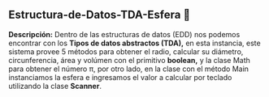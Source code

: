 
## Estructura-de-Datos-TDA-Esfera 🧱

**Descripción:** Dentro de las estructuras de datos (EDD) nos podemos encontrar con los **Tipos de datos abstractos (TDA),** en esta instancia, este sistema provee 5 métodos para obtener el radio, calcular 
su diámetro, circunferencia, área y volúmen con el primitivo **boolean,** y la clase Math para obtener el número π, por otro lado, en la clase con el método Main instanciamos
la esfera e ingresamos el valor a calcular por teclado utilizando la clase **Scanner**.
